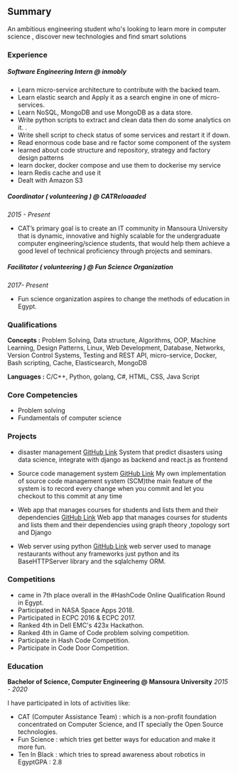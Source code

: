 ## Summary

An ambitious engineering student who's looking to learn more in computer science , discover new technologies and find smart solutions

### Experience

##### Software Engineering Intern @ inmobly

- Learn micro-service architecture to contribute with the backed team.
- Learn elastic search and Apply it as a search engine in one of micro-services.
- Learn NoSQL, MongoDB and use MongoDB as a data store.
- Write python scripts to extract and clean data then do some analytics on it. .
- Write shell script to check status of some services and restart it if down.
- Read enormous code base and re factor some component of the system 
- learned about code structure and repository, strategy and factory design patterns
- learn docker, docker compose and use them to dockerise my service
- learn Redis cache and use it 
- Dealt with Amazon S3


##### Coordinator ( volunteering ) @ CATReloaaded
_2015 - Present_

- CAT’s primary goal is to create an IT community in Mansoura University that is dynamic, innovative and highly scalable for the undergraduate computer engineering/science students, that would help them achieve a good level of technical proficiency through projects and seminars.

##### Facilitator ( volunteering ) @ Fun Science Organization
_2017- Present_

- Fun science organization aspires to change the methods of education in Egypt.


### Qualifications

**Concepts :** Problem Solving, Data structure, Algorithms, OOP, Machine Learning, Design Patterns, Linux, Web Development, Database, Networks, Version Control Systems, Testing and REST API, micro-service, Docker, Bash scripting, Cache, Elasticsearch, MongoDB

**Languages :** C/C++, Python, golang, C#, HTML, CSS, Java Script 


### Core Competencies

- Problem solving
- Fundamentals of computer science


### Projects

- disaster management
[GitHub Link](https://github.com/ahmedakef/PathBuilder)
System that predict disasters using data science, integrate with django as backend and react.js as frontend

- Source code management system
[GitHub Link](https://github.com/ahmedakef/sstc)
My own implementation of source code management system (SCM)the main feature of the system is to record every change when you commit and let you checkout to this commit at any time

- Web app that manages courses for students and lists them and their dependencies 
[GitHub Link](https://github.com/ahmedakef/PathBuilder)
Web app that manages courses for students and lists them and their dependencies using graph theory ,topology sort and Django

- Web server using python
[GitHub Link](https://github.com/ahmedakef/resturant)
web server used to manage restaurants without any frameworks just python and its BaseHTTPServer library and the sqlalchemy ORM.


### Competitions
- came in 7th place overall in the #HashCode Online Qualification Round in Egypt.
- Participated in NASA Space Apps 2018.
- Participated in ECPC 2016 & ECPC 2017.
- Ranked 4th in Dell EMC's 423x Hackathon.
- Ranked 4th in Game of Code problem solving competition.
- Participate in Hash Code Competition.
- Participate in Code Door Competition.

### Education

**Bachelor of Science, Computer Engineering @ Mansoura University**
_2015 - 2020_

I have participated in lots of activities like:
- CAT (Computer Assistance Team) : which is a non-profit foundation concentrated on Computer Science, and IT specially the Open Source technologies.
- Fun Science : which tries get better ways for education and make it more fun.
- Ten In Black : which tries to spread awareness about robotics in EgyptGPA : 2.8
